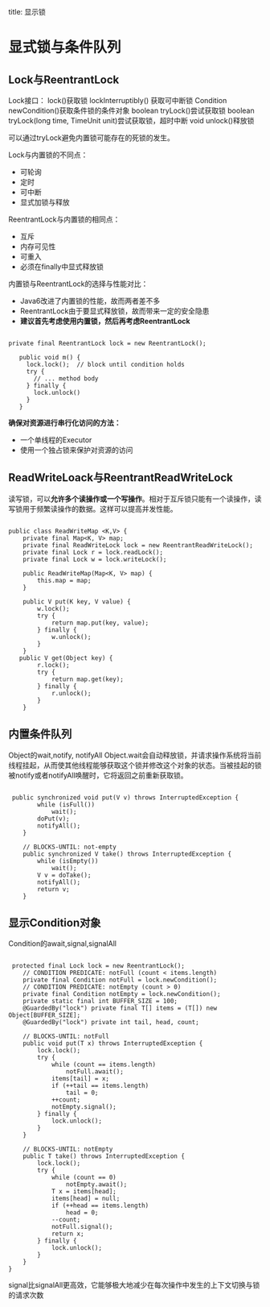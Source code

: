 title: 显示锁 

#  显式锁与条件队列 
##  Lock与ReentrantLock 
Lock接口：
lock()获取锁
lockInterruptibly() 获取可中断锁
Condition	newCondition()获取条件锁的条件对象
boolean	tryLock()尝试获取锁
boolean	tryLock(long time, TimeUnit unit)尝试获取锁，超时中断
void	unlock()释放锁

可以通过tryLock避免内置锁可能存在的死锁的发生。

Lock与内置锁的不同点：
  * 可轮询
  * 定时
  * 可中断
  * 显式加锁与释放

ReentrantLock与内置锁的相同点：
  * 互斥
  * 内存可见性
  * 可重入
  * 必须在finally中显式释放锁

内置锁与ReentrantLock的选择与性能对比：
  * Java6改进了内置锁的性能，故而两者差不多
  * ReentrantLock由于要显式释放锁，故而带来一定的安全隐患
  * **建议首先考虑使用内置锁，然后再考虑ReentrantLock**
```

private final ReentrantLock lock = new ReentrantLock();

   public void m() {
     lock.lock();  // block until condition holds
     try {
       // ... method body
     } finally {
       lock.unlock()
     }
   }

```

**确保对资源进行串行化访问的方法：**
  * 一个单线程的Executor
  * 使用一个独占锁来保护对资源的访问

##  ReadWriteLoack与ReentrantReadWriteLock 
读写锁，可以**允许多个读操作或一个写操作**。相对于互斥锁只能有一个读操作，读写锁用于频繁读操作的数据。这样可以提高并发性能。

```

public class ReadWriteMap <K,V> {
    private final Map<K, V> map;
    private final ReadWriteLock lock = new ReentrantReadWriteLock();
    private final Lock r = lock.readLock();
    private final Lock w = lock.writeLock();

    public ReadWriteMap(Map<K, V> map) {
        this.map = map;
    }

    public V put(K key, V value) {
        w.lock();
        try {
            return map.put(key, value);
        } finally {
            w.unlock();
        }
    }
   public V get(Object key) {
        r.lock();
        try {
            return map.get(key);
        } finally {
            r.unlock();
        }
    }

```

##  内置条件队列 
Object的wait,notify, notifyAll
Object.wait会自动释放锁，并请求操作系统将当前线程挂起，从而使其他线程能够获取这个锁并修改这个对象的状态。当被挂起的锁被notify或者notifyAll唤醒时，它将返回之前重新获取锁。
```

 public synchronized void put(V v) throws InterruptedException {
        while (isFull())
            wait();
        doPut(v);
        notifyAll();
    }

    // BLOCKS-UNTIL: not-empty
    public synchronized V take() throws InterruptedException {
        while (isEmpty())
            wait();
        V v = doTake();
        notifyAll();
        return v;
    }

```
##  显示Condition对象 
Condition的await,signal,signalAll
```

 protected final Lock lock = new ReentrantLock();
    // CONDITION PREDICATE: notFull (count < items.length)
    private final Condition notFull = lock.newCondition();
    // CONDITION PREDICATE: notEmpty (count > 0)
    private final Condition notEmpty = lock.newCondition();
    private static final int BUFFER_SIZE = 100;
    @GuardedBy("lock") private final T[] items = (T[]) new Object[BUFFER_SIZE];
    @GuardedBy("lock") private int tail, head, count;

    // BLOCKS-UNTIL: notFull
    public void put(T x) throws InterruptedException {
        lock.lock();
        try {
            while (count == items.length)
                notFull.await();
            items[tail] = x;
            if (++tail == items.length)
                tail = 0;
            ++count;
            notEmpty.signal();
        } finally {
            lock.unlock();
        }
    }

    // BLOCKS-UNTIL: notEmpty
    public T take() throws InterruptedException {
        lock.lock();
        try {
            while (count == 0)
                notEmpty.await();
            T x = items[head];
            items[head] = null;
            if (++head == items.length)
                head = 0;
            --count;
            notFull.signal();
            return x;
        } finally {
            lock.unlock();
        }
    }
}

```
signal比signalAll更高效，它能够极大地减少在每次操作中发生的上下文切换与锁的请求次数
